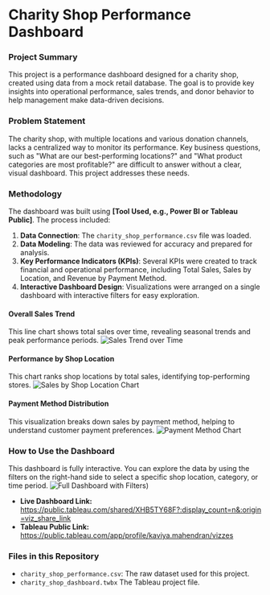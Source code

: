 # Charity Shop Performance Dashboard

### Project Summary
This project is a performance dashboard designed for a charity shop, created using data from a mock retail database. The goal is to provide key insights into operational performance, sales trends, and donor behavior to help management make data-driven decisions.

### Problem Statement
The charity shop, with multiple locations and various donation channels, lacks a centralized way to monitor its performance. Key business questions, such as "What are our best-performing locations?" and "What product categories are most profitable?" are difficult to answer without a clear, visual dashboard. This project addresses these needs.

### Methodology
The dashboard was built using **[Tool Used, e.g., Power BI or Tableau Public]**. The process included:
1.  **Data Connection**: The `charity_shop_performance.csv` file was loaded.
2.  **Data Modeling**: The data was reviewed for accuracy and prepared for analysis.
3.  **Key Performance Indicators (KPIs)**: Several KPIs were created to track financial and operational performance, including Total Sales, Sales by Location, and Revenue by Payment Method.
4.  **Interactive Dashboard Design**: Visualizations were arranged on a single dashboard with interactive filters for easy exploration.

#### Overall Sales Trend
This line chart shows total sales over time, revealing seasonal trends and peak performance periods.
![Sales Trend over Time](https://public.tableau.com/views/overallsalestrend/Sheet5?:language=en-US&publish=yes&:sid=&showOnboarding=true&:display_count=n&:origin=viz_share_link)

#### Performance by Shop Location
This chart ranks shop locations by total sales, identifying top-performing stores.
![Sales by Shop Location Chart](https://public.tableau.com/views/performancebylocation/Sheet6?:language=en-US&publish=yes&:sid=&:redirect=auth&:display_count=n&:origin=viz_share_link)

#### Payment Method Distribution
This visualization breaks down sales by payment method, helping to understand customer payment preferences.
![Payment Method Chart](https://public.tableau.com/views/Paymentdistribution/Sheet7?:language=en-US&publish=yes&:sid=&:redirect=auth&:display_count=n&:origin=viz_share_link)

### How to Use the Dashboard
This dashboard is fully interactive. You can explore the data by using the filters on the right-hand side to select a specific shop location, category, or time period.
![Full Dashboard with Filters](https://public.tableau.com/views/dashboardforeachlocation/Dashboard1?:language=en-US&publish=yes&:sid=&:redirect=auth&:display_count=n&:origin=viz_share_link))


-   **Live Dashboard Link:** https://public.tableau.com/shared/XHB5TY68F?:display_count=n&:origin=viz_share_link
-   **Tableau Public Link:** https://public.tableau.com/app/profile/kaviya.mahendran/vizzes

### Files in this Repository
-   `charity_shop_performance.csv`: The raw dataset used for this project.
-   `charity_shop_dashboard.twbx` The Tableau project file.
